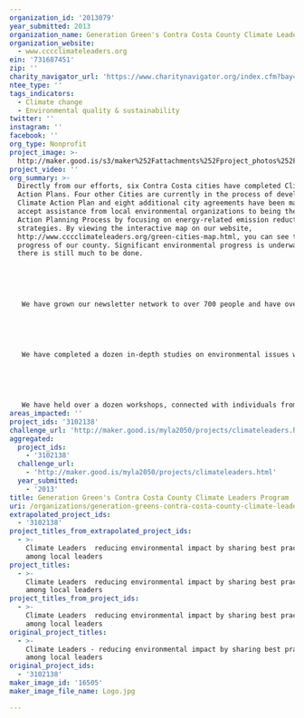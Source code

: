 ```yaml
---
organization_id: '2013079'
year_submitted: 2013
organization_name: Generation Green's Contra Costa County Climate Leaders Program
organization_website:
  - www.cccclimateleaders.org
ein: '731687451'
zip: ''
charity_navigator_url: 'https://www.charitynavigator.org/index.cfm?bay=search.profile&ein=731687451'
ntee_type: ''
tags_indicators:
  - Climate change
  - Environmental quality & sustainability
twitter: ''
instagram: ''
facebook: ''
org_type: Nonprofit
project_image: >-
  http://maker.good.is/s3/maker%252Fattachments%252Fproject_photos%252Fimages%252F16505%252Fdisplay%252FLogo.jpg=c570x385
project_video: ''
org_summary: >-
  Directly from our efforts, six Contra Costa cities have completed Climate
  Action Plans. Four other Cities are currently in the process of developing a
  Climate Action Plan and eight additional city agreements have been made to
  accept assistance from local environmental organizations to being the Climate
  Action Planning Process by focusing on energy-related emission reduction
  strategies. By viewing the interactive map on our website,
  http://www.cccclimateleaders.org/green-cities-map.html, you can see the
  progress of our county. Significant environmental progress is underway but,
  there is still much to be done.
   
   
   
   
   
   We have grown our newsletter network to over 700 people and have over 500 individuals on our social media outlets. 
   
   
   
   
   
   We have completed a dozen in-depth studies on environmental issues which have been used by several local cities.
   
   
   
   
   
   We have held over a dozen workshops, connected with individuals from every city in Contra Costa County and have made real strides with the majority of the cities we work with.
areas_impacted: ''
project_ids: '3102138'
challenge_url: 'http://maker.good.is/myla2050/projects/climateleaders.html'
aggregated:
  project_ids:
    - '3102138'
  challenge_url:
    - 'http://maker.good.is/myla2050/projects/climateleaders.html'
  year_submitted:
    - '2013'
title: Generation Green's Contra Costa County Climate Leaders Program
uri: /organizations/generation-greens-contra-costa-county-climate-leaders-program/
extrapolated_project_ids:
  - '3102138'
project_titles_from_extrapolated_project_ids:
  - >-
    Climate Leaders  reducing environmental impact by sharing best practices
    among local leaders
project_titles:
  - >-
    Climate Leaders  reducing environmental impact by sharing best practices
    among local leaders
project_titles_from_project_ids:
  - >-
    Climate Leaders  reducing environmental impact by sharing best practices
    among local leaders
original_project_titles:
  - >-
    Climate Leaders - reducing environmental impact by sharing best practices
    among local leaders
original_project_ids:
  - '3102138'
maker_image_id: '16505'
maker_image_file_name: Logo.jpg

---
```

